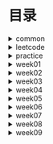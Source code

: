 # 目录 #

<details>
<summary>common</summary>

* [DoubleEndNode](./src/main/java/org/lql/common/DoubleEndNode.java)
* [ListNode](./src/main/java/org/lql/common/ListNode.java)

</details>


<details>
<summary>leetcode</summary>

* 【day001】[MergeOrderedArray-88. 合并两个有序数组](./src/main/java/org/lql/leetcode/MergeOrderedArray.java)
* 【day002】[ReverseList-206 反转链表](./src/main/java/org/lql/leetcode/ReverseList.java)
* 【day003】[HasCycle-141. 环形链表](./src/main/java/org/lql/leetcode/HasCycle.java)
* 【day004】[DetectCycle-142. 环形链表](./src/main/java/org/lql/leetcode/DetectCycle.java)
* 【day005】[Valid-20. 有效的括号](./src/main/java/org/lql/leetcode/Valid.java)
* 【day006】[ReverseGroup-25. K 个一组翻转链表](./src/main/java/org/lql/leetcode/ReverseGroup.java)
* 【day007】[MinStack-155. 最小栈](./src/main/java/org/lql/leetcode/MinStack.java)
* 【day008】[TwoSum-1. 两数之和](./src/main/java/org/lql/leetcode/TwoSum.java)
* 【day009】[GroupAnagrams-49. 字母异位词分组](./src/main/java/org/lql/leetcode/GroupAnagrams.java)
* 【day010】[LRUCache-146. LRU 缓存](./src/main/java/org/lql/leetcode/LRUCache.java)
* 【day011】[NumMatrix-304. 二维区域和检索 - 矩阵不可变](./src/main/java/org/lql/leetcode/NumMatrix.java)
* 【day012】[MaxSubArray-53. 最大子数组和](./src/main/java/org/lql/leetcode/MaxSubArray.java)
* 【day013】[ThreeSum-15. 三数之和](./src/main/java/org/lql/leetcode/ThreeSum.java)
* 【day014】[MaxArea-11. 盛最多水的容器](./src/main/java/org/lql/leetcode/MaxArea.java)
* 【day015】[Subsets-78. 子集](./src/main/java/org/lql/leetcode/Subsets.java)
* 【day016】[Combine-77. 组合](./src/main/java/org/lql/leetcode/Combine.java)
* 【day017】[IsValidBST-98. 验证二叉搜索树](./src/main/java/org/lql/leetcode/IsValidBST.java)
* 【day018】[MyPow-50. Pow(x, n)](./src/main/java/org/lql/leetcode/MyPow.java)
* 【day019】[GenerateParenthesis-22. 括号生成](./src/main/java/org/lql/leetcode/GenerateParenthesis.java)
* 【day020】[Codec-297. 二叉树的序列化与反序列化](./src/main/java/org/lql/leetcode/Codec.java)
* 【day021】[CanFinish-207. 课程表](./src/main/java/org/lql/leetcode/CanFinish.java)
* 【day022】[FindRedundantConnection-684. 冗余连接](./src/main/java/org/lql/leetcode/FindRedundantConnection.java)
* 【day023】[LetterCombinations-17. 电话号码的字母组合](./src/main/java/org/lql/leetcode/LetterCombinations.java)
* 【day024】[SolveNQueens-51. N 皇后](./src/main/java/org/lql/leetcode/SolveNQueens.java)
* 【day025】[NumIslands-200. 岛屿数量](./src/main/java/org/lql/leetcode/NumIslands.java)
* 【day026】[MinMutation-433. 最小基因变化](./src/main/java/org/lql/leetcode/MinMutation.java)
* 【day027】[DeleteNode-450. 删除二叉搜索树中的节点](./src/main/java/org/lql/leetcode/DeleteNode.java)
* 【day028】[MergeKLists-23. 合并K个升序链表](./src/main/java/org/lql/leetcode/MergeKLists.java)
* 【day029】[MaxSlidingWindow-239. 滑动窗口最大值](./src/main/java/org/lql/leetcode/MaxSlidingWindow.java)
* 【day030】[Search-704. 二分查找](./src/main/java/org/lql/leetcode/Search.java)
* 【day031】[SearchRange-34. 在排序数组中查找元素的第一个和最后一个位置](./src/main/java/org/lql/leetcode/SearchRange.java)
* 【day032】[MySqrt-69. Sqrt(x)](./src/main/java/org/lql/leetcode/MySqrt.java)
* 【day033】[FindPeakElement-162. 寻找峰值](./src/main/java/org/lql/leetcode/FindPeakElement.java)
* 【day034】[GuessNumber-374. 猜数字大小](./src/main/java/org/lql/leetcode/GuessNumber.java)
* 【day035】2.6[FindKthLargest-215. 数组中的第K个最大元素](./src/main/java/org/lql/leetcode/FindKthLargest.java)
* 【day036】2.7[Merge-56. 合并区间](./src/main/java/org/lql/leetcode/Merge.java)
* 【day037】2.8[ClimbStairs-70. 爬楼梯](./src/main/java/org/lql/leetcode/ClimbStairs.java)
* 【day038】2.9[CoinChange-322. 零钱兑换](./src/main/java/org/lql/leetcode/CoinChange.java)
* 【day039】2.10[MaxProfit-122. 买卖股票的最佳时机 II](./src/main/java/org/lql/leetcode/MaxProfit.java)
* 【day040】2.11[Jump-45. 跳跃游戏 II](./src/main/java/org/lql/leetcode/Jump.java)
* 【day041】2.12[CoinChange-322. 零钱兑换](./src/main/java/org/lql/leetcode/CoinChange.java)
* 【day042】2.13[MaxSubArray-53. 最大子数组和](./src/main/java/org/lql/leetcode/MaxSubArray.java)
* 【day043】2.14[LengthOfLIS-300. 最长递增子序列](./src/main/java/org/lql/leetcode/LengthOfLIS.java)
* 【day044】2.15[MaxProduct-152. 乘积最大子数组](./src/main/java/org/lql/leetcode/MaxProduct.java)
* 【day045】2.16[MaxProfit-121. 买卖股票的最佳时机](./src/main/java/org/lql/leetcode/MaxProfit1.java)
* 【day046】2.17[MaxProfit-122. 买卖股票的最佳时机 II](./src/main/java/org/lql/leetcode/MaxProfit.java)
* 【day047】2.18[Rob-198. 打家劫舍](./src/main/java/org/lql/leetcode/Rob.java)
* 【day048】2.19[MinDistance-72. 编辑距离](./src/main/java/org/lql/leetcode/MinDistance.java)
* 【day049】2.20[RobIII-337. 打家劫舍 III](./src/main/java/org/lql/leetcode/RobIII.java)
* 【day050】2.21[CoinChangeII-518. 零钱兑换 II](./src/main/java/org/lql/leetcode/CoinChangeII.java)
* 【day051】2.22[Trie-208. 实现 Trie (前缀树)](./src/main/java/org/lql/leetcode/Trie.java)
* 【day052】2.23[SuperMarket-超市](./src/main/java/org/lql/leetcode/SuperMarket.java)
* 【day052】2.23[Main-超市](./src/main/java/org/lql/leetcode/Main.java)
* 【day053】2.24[FindCircleNum-547. 省份数量](./src/main/java/org/lql/leetcode/FindCircleNum.java)
* 【day054】2.25[FindTheCity-1334. 阈值距离内邻居最少的城市](./src/main/java/org/lql/leetcode/FindTheCity.java)
* 【day055】2.26[Dijkstra-850. Dijkstra求最短路 II](./src/main/java/org/lql/leetcode/Dijkstra.java)
* 【day056】2.27[NeighborSearch-136. 邻值查找](./src/main/java/org/lql/leetcode/NeighborSearch.java)

* [LeetCode](./src/main/java/org/lql/leetcode/LeetCode.md)

</details>

<details>
<summary>practice</summary>

* [==========week-001==========]
* [Calculate-224. 基本计算器](./src/main/java/org/lql/practice/week01/Calculate.java)【已完成】
* [DetectCycle-142. 环形链表 II ](./src/main/java/org/lql/practice/week01/DetectCycle.java)【已完成】
* [EvalRPN-150. 逆波兰表达式求值](./src/main/java/org/lql/practice/week01/EvalRPN.java)【已完成】
* [HasCycle-141. 环形链表](./src/main/java/org/lql/practice/week01/HasCycle.java)【已完成】
* [IsValid-20. 有效的括号](./src/main/java/org/lql/practice/week01/IsValid.java)【已完成】
* [LargestRectangleArea-84. 柱状图中最大的矩形](./src/main/java/org/lql/practice/week01/LargestRectangleArea.java)【已完成】
* [MaxSlidingWindow-239. 滑动窗口最大值](./src/main/java/org/lql/practice/week01/MaxSlidingWindow.java)【已完成】
* [Merge-88. 合并两个有序数组](./src/main/java/org/lql/practice/week01/Merge.java)【已完成】
* [MinStack-155. 最小栈](./src/main/java/org/lql/practice/week01/MinStack.java)【已完成】
* [MoveZeroes-283. 移动零](./src/main/java/org/lql/practice/week01/MoveZeroes.java)【已完成】
* [NeighborSearch-邻值查找](./src/main/java/org/lql/practice/week01/NeighborSearch.java)【已完成】
* [RemoveDuplicates-26. 删除有序数组中的重复项](./src/main/java/org/lql/practice/week01/RemoveDuplicates.java)【已完成】
* [ReverseKGroup-25. K 个一组翻转链表](./src/main/java/org/lql/practice/week01/ReverseKGroup.java)【已完成】
* [ReverseList-206. 反转链表](./src/main/java/org/lql/practice/week01/ReverseList.java)【已完成】
* [Trap-42. 接雨水](./src/main/java/org/lql/practice/week01/Trap.java)【已完成】


* [==========week-002==========]
  
* [CorpFlightBookings-1109. 航班预订统计](./src/main/java/org/lql/practice/week02/CorpFlightBookings.java)【已完成】
* [FindSubstring-30. 串联所有单词的子串](./src/main/java/org/lql/practice/week02/FindSubstring.java)【已完成】
* [GroupAnagrams-49. 字母异位词分组](./src/main/java/org/lql/practice/week02/GroupAnagrams.java)【已完成】
* [LRUCache-146. LRU 缓存](./src/main/java/org/lql/practice/week02/LRUCache.java)【已完成】
* [MaxArea-11. 盛最多水的容器](./src/main/java/org/lql/practice/week02/MaxArea.java)【已完成】
* [MaxSubArray-53. 最大子数组和](./src/main/java/org/lql/practice/week02/MaxSubArray.java)【已完成】
* [NumberOfSubarrays-1248. 统计「优美子数组」](./src/main/java/org/lql/practice/week02/NumberOfSubarrays.java)【已完成】
* [NumMatrix-304. 二维区域和检索 - 矩阵不可变](./src/main/java/org/lql/practice/week02/NumMatrix.java)【已完成】
* [RobotSim-874. 模拟行走机器人](./src/main/java/org/lql/practice/week02/RobotSim.java)【已完成】
* [ThreeSum-15. 三数之和](./src/main/java/org/lql/practice/week02/ThreeSum.java)【已完成】
* [TwoSum-167. 两数之和 II - 输入有序数组](./src/main/java/org/lql/practice/week02/TwoSum.java)【已完成】


* [==========week-003==========]

* [BuildTree-105. 从前序与中序遍历序列构造二叉树](./src/main/java/org/lql/practice/week03/BuildTree.java)【待完成】
* [CanFinish-207. 课程表](./src/main/java/org/lql/practice/week03/CanFinish.java)【待完成】
* [Codec-297. 二叉树的序列化与反序列化](./src/main/java/org/lql/practice/week03/Codec.java)【待完成】
* [Combine-77. 组合](./src/main/java/org/lql/practice/week03/Combine.java)【待完成】
* [FindRedundantConnection-684. 冗余连接](./src/main/java/org/lql/practice/week03/FindRedundantConnection.java)【待完成】
* [GenerateParenthesis-22. 括号生成](./src/main/java/org/lql/practice/week03/GenerateParenthesis.java)【待完成】
* [InorderTraversal-94. 二叉树的中序遍历](./src/main/java/org/lql/practice/week03/InorderTraversal.java)【待完成】
* [InvertTree-226. 翻转二叉树](./src/main/java/org/lql/practice/week03/InvertTree.java)【待完成】
* [IsValidBST-98. 验证二叉搜索树](./src/main/java/org/lql/practice/week03/IsValidBST.java)【待完成】
* [LevelOrder-429. N 叉树的层序遍历](./src/main/java/org/lql/practice/week03/LevelOrder.java)【待完成】
* [LowestCommonAncestor-236. 二叉树的最近公共祖先](./src/main/java/org/lql/practice/week03/LowestCommonAncestor.java)【待完成】
* [MaxDepth-104. 二叉树的最大深度](./src/main/java/org/lql/practice/week03/MaxDepth.java)【待完成】
* [MinDepth-111. 二叉树的最小深度](./src/main/java/org/lql/practice/week03/MinDepth.java)【待完成】
* [MyPow-50. Pow(x, n)](./src/main/java/org/lql/practice/week03/MyPow.java)【待完成】
* [Permute-46. 全排列](./src/main/java/org/lql/practice/week03/Permute.java)【待完成】
* [Preorder-589. N 叉树的前序遍历](./src/main/java/org/lql/practice/week03/Preorder.java)【待完成】
* [Subsets-78. 子集](./src/main/java/org/lql/practice/week03/Subsets.java)【待完成】


* [==========week-004==========]

* [DeleteNode-450. 删除二叉搜索树中的节点](./src/main/java/org/lql/practice/week04/DeleteNode.java)【待完成】
* [InorderSuccessor-面试题 04.06. 后继者](./src/main/java/org/lql/practice/week04/InorderSuccessor.java)【待完成】
* [InsertIntoBST-701. 二叉搜索树中的插入操作](./src/main/java/org/lql/practice/week04/InsertIntoBST.java)【待完成】
* [LetterCombinations-17. 电话号码的字母组合](./src/main/java/org/lql/practice/week04/LetterCombinations.java)【待完成】
* [LongestIncreasingPath-329. 矩阵中的最长递增路径](./src/main/java/org/lql/practice/week04/LongestIncreasingPath.java)【待完成】
* [MaxSlidingWindow-239. 滑动窗口最大值](./src/main/java/org/lql/practice/week04/MaxSlidingWindow.java)【待完成】
* [MergeKLists-23. 合并K个升序链表](./src/main/java/org/lql/practice/week04/MergeKLists.java)【待完成】
* [MinMutation-433. 最小基因变化](./src/main/java/org/lql/practice/week04/MinMutation.java)【待完成】
* [NumIslands-200. 岛屿数量](./src/main/java/org/lql/practice/week04/NumIslands.java)【待完成】
* [SolveNQueens-51. N 皇后](./src/main/java/org/lql/practice/week04/SolveNQueens.java)【待完成】


* [==========week-005==========]

* [FindKthLargest-215. 数组中的第K个最大元素](./src/main/java/org/lql/practice/week05/FindKthLargest.java)【待完成】
* [FindMin-153. 寻找旋转排序数组中的最小值](./src/main/java/org/lql/practice/week05/FindMin.java)【待完成】
* [FindPeakElement-162. 寻找峰值](./src/main/java/org/lql/practice/week05/FindPeakElement.java)【待完成】
* [GuessNumber-374. 猜数字大小](./src/main/java/org/lql/practice/week05/GuessNumber.java)【待完成】
* [Merge-56. 合并区间](./src/main/java/org/lql/practice/week05/Merge.java)【待完成】
* [MinDays-1482. 制作 m 束花所需的最少天数](./src/main/java/org/lql/practice/week05/MinDays.java)【待完成】
* [MySqrt-69. x 的平方根](./src/main/java/org/lql/practice/week05/MySqrt.java)【待完成】
* [RelativeSortArray-1122. 数组的相对排序](./src/main/java/org/lql/practice/week05/RelativeSortArray.java)【待完成】
* [ReversePairs-493. 翻转对](./src/main/java/org/lql/practice/week05/ReversePairs.java)【待完成】
* [Search-704. 二分查找](./src/main/java/org/lql/practice/week05/Search.java)【待完成】
* [SearchRange-34. 在排序数组中查找元素的第一个和最后一个位置](./src/main/java/org/lql/practice/week05/SearchRange.java)【待完成】
* [SortArray-912. 排序数组](./src/main/java/org/lql/practice/week05/SortArray.java)【待完成】
* [SplitArray-410. 分割数组的最大值](./src/main/java/org/lql/practice/week05/SplitArray.java)【待完成】
* [WarehouseLocation-货仓选址](./src/main/java/org/lql/practice/week05/WarehouseLocation.java)【待完成】


* [==========week-006==========]

* [CoinChange-322. 零钱兑换](./src/main/java/org/lql/practice/week06/CoinChange.java)【待完成】
* [FindContentChildren-455. 分发饼干](./src/main/java/org/lql/practice/week06/FindContentChildren.java)【已完成】
* [Jump-45. 跳跃游戏 II](./src/main/java/org/lql/practice/week06/Jump.java)【已完成】
* [LemonadeChange-860. 柠檬水找零](./src/main/java/org/lql/practice/week06/LemonadeChange.java)【已完成】
* [LengthOfLIS-300. 最长递增子序列](./src/main/java/org/lql/practice/week06/LengthOfLIS.java)【待完成】
* [LongestCommonSubsequence-1143. 最长公共子序列](./src/main/java/org/lql/practice/week06/LongestCommonSubsequence.java)【待完成】
* [MaxProduct-152. 乘积最大子数组](./src/main/java/org/lql/practice/week06/MaxProduct.java)【待完成】
* [MaxProfit-122. 买卖股票的最佳时机 II](./src/main/java/org/lql/practice/week06/MaxProfit.java)【已完成】
* [MaxSubArray-53. 最大子数组和](./src/main/java/org/lql/practice/week06/MaxSubArray.java)【待完成】
* [MinimumEffort-1665. 完成所有任务的最少初始能量](./src/main/java/org/lql/practice/week06/MinimumEffort.java)【待完成】
* [UniquePathsWithObstacles-63. 不同路径 II](./src/main/java/org/lql/practice/week06/UniquePathsWithObstacles.java)【待完成】


* [==========week-007==========]

* [CanPartition-416. 分割等和子集](./src/main/java/org/lql/practice/week07/CanPartition.java)【待完成】
* [CoinChangeII-518. 零钱兑换 II](./src/main/java/org/lql/practice/week07/CoinChangeII.java)【待完成】
* [FindMaxValueOfEquation-1499. 满足不等式的最大值](./src/main/java/org/lql/practice/week07/FindMaxValueOfEquation.java)【待完成】
* [MaxCoins-312. 戳气球](./src/main/java/org/lql/practice/week07/MaxCoins.java)【待完成】
* [MaxProfitI-121. 买卖股票的最佳时机](./src/main/java/org/lql/practice/week07/MaxProfitI.java)【待完成】
* [MaxProfitII-122. 买卖股票的最佳时机 II](./src/main/java/org/lql/practice/week07/MaxProfitII.java)【待完成】
* [MaxProfitIII-123. 买卖股票的最佳时机 III](./src/main/java/org/lql/practice/week07/MaxProfitIII.java)【待完成】
* [MaxProfitIV-188. 买卖股票的最佳时机 IV](./src/main/java/org/lql/practice/week07/MaxProfitIV.java)【待完成】
* [MaxProfitV-714. 买卖股票的最佳时机含手续费](./src/main/java/org/lql/practice/week07/MaxProfitV.java)【待完成】
* [MaxProfitVI-09. 最佳买卖股票时机含冷冻期](./src/main/java/org/lql/practice/week07/MaxProfitVI.java)【待完成】
* [MaxSubarraySumCircular-918. 环形子数组的最大和 ](./src/main/java/org/lql/practice/week07/MaxSubarraySumCircular.java)【待完成】
* [MergeStones-1000. 合并石头的最低成本](./src/main/java/org/lql/practice/week07/MergeStones.java)【待完成】
* [MinDistance-72. 编辑距离 ](./src/main/java/org/lql/practice/week07/MinDistance.java)【待完成】
* [RobI-198. 打家劫舍](./src/main/java/org/lql/practice/week07/RobI.java)【待完成】
* [RobII-213. 打家劫舍 II](./src/main/java/org/lql/practice/week07/RobII.java)【待完成】
* [RobIII-337. 打家劫舍 III](./src/main/java/org/lql/practice/week07/RobIII.java)【待完成】


* [==========week-008==========]

* [Dijkstra-850. Dijkstra求最短路 II](./src/main/java/org/lql/practice/week08/Dijkstra.java)【待完成】
* [FindCircleNum-547. 省份数量](./src/main/java/org/lql/practice/week08/FindCircleNum.java)【待完成】
* [FindTheCity-FindTheCity](./src/main/java/org/lql/practice/week08/FindTheCity.java)【待完成】
* [FindWords-212. 单词搜索 II](./src/main/java/org/lql/practice/week08/FindWords.java)【待完成】
* [MinCostConnectPoints-1584. 连接所有点的最小费用](./src/main/java/org/lql/practice/week08/MinCostConnectPoints.java)【待完成】
* [NetworkDelayTime-743. 网络延迟时间](./src/main/java/org/lql/practice/week08/NetworkDelayTime.java)【待完成】
* [Solve-130. 被围绕的区域](./src/main/java/org/lql/practice/week08/Solve.java)【待完成】
* [SuperMarket-145. 超市](./src/main/java/org/lql/practice/week08/SuperMarket.java)【待完成】
* [Trie-208. 实现 Trie (前缀树)](./src/main/java/org/lql/practice/week08/Trie.java)【待完成】

* [==========week-009==========]


* [==========week-010==========]

</details>
<details>
<summary>week01</summary>

* [MaximalRectangle-85. 最大矩形](./src/main/java/org/lql/week01/MaximalRectangle.java)【已完成】
* [MergeOrderedList-21 合并两个有序链表](./src/main/java/org/lql/week01/MergeOrderedList.java)【已完成】
* [MyCircularDeque-641. 设计循环双端队列](./src/main/java/org/lql/week01/MyCircularDeque.java)【已完成】
* [PlusOne-1. 加一](./src/main/java/org/lql/week01/PlusOne.java)【已完成】

</details>
<details>
<summary>week02</summary>

* [FindShortestSubArray-697. 数组的度](./src/main/java/org/lql/week02/FindShortestSubArray.java)【已完成】
* [NumSubmatrixSumTarget-1074. 元素和为目标值的子矩阵数量](./src/main/java/org/lql/week02/NumSubmatrixSumTarget.java)【已完成】
* [SubarraySum-560. 和为 K 的子数组](./src/main/java/org/lql/week02/SubarraySum.java)【已完成】
* [SubdomainVisits-811. 子域名访问计数](./src/main/java/org/lql/week02/SubdomainVisits.java)【已完成】

</details>
<details>
<summary>week03</summary>

* [BuildTree-106. 从中序与后序遍历序列构造二叉树](./src/main/java/org/lql/week03/BuildTree.java)【已完成】
* [FindOrder-210. 课程表 II](./src/main/java/org/lql/week03/FindOrder.java)【未完成】
* [FindRedundantDirectedConnection-685. 冗余连接 II](./src/main/java/org/lql/week03/FindRedundantDirectedConnection.java)【未完成】
* [MergeKLists-23. 合并K个升序链表](./src/main/java/org/lql/week03/MergeKLists.java)【已完成】
* [PermuteUnique-47. 全排列 II](./src/main/java/org/lql/week03/PermuteUnique.java)【未完成】

</details>
<details>
<summary>week04</summary>

* [ConvertBST-538. 把二叉搜索树转换为累加树](./src/main/java/org/lql/week04/ConvertBST.java)【已完成】
* [Solve-130. 被围绕的区域](./src/main/java/org/lql/week04/Solve.java)【已完成】
* [Twitter-355. 设计推特](./src/main/java/org/lql/week04/Twitter.java)【未完成】

</details>
<details>
<summary>week05</summary>

* [CountRangeSum-327. 区间和的个数](./src/main/java/org/lql/week05/CountRangeSum.java)【未完成】
* [FindMin-154. 寻找旋转排序数组中的最小值 II](./src/main/java/org/lql/week05/FindMin.java)【已完成】
* [MinEatingSpeed-875. 爱吃香蕉的珂珂](./src/main/java/org/lql/week05/MinEatingSpeed.java)【已完成】
* [ShipWithinDays-1011. 在 D 天内送达包裹的能力](./src/main/java/org/lql/week05/ShipWithinDays.java)【已完成】
* [TopVotedCandidate-911. 在线选举](./src/main/java/org/lql/week05/TopVotedCandidate.java)【未完成】

</details>
<details>
<summary>week06</summary>

* [ClimbStairs-70. 爬楼梯](./src/main/java/org/lql/week06/ClimbStairs.java)【已完成】
* [FindNumberOfLIS-673. 最长递增子序列的个数](./src/main/java/org/lql/week06/FindNumberOfLIS.java)【已完成】
* [MinimumTotal-120. 三角形最小路径和](./src/main/java/org/lql/week06/MinimumTotal.java)【已完成】

</details>

<details>
<summary>week07</summary>

* [CanJump-55. 跳跃游戏](./src/main/java/org/lql/week07/CanJump.java)【已完成】
* [Jump-45. 跳跃游戏 II](./src/main/java/org/lql/week07/Jump.java)【已完成】
* [LongestPalindromeSubseq-516. 最长回文子序列](./src/main/java/org/lql/week07/LongestPalindromeSubseq.java)【已完成】
* [MaxPathSum-124. 二叉树中的最大路径和](./src/main/java/org/lql/week07/MaxPathSum.java)【待完成】
* [NumSquares-279. 完全平方数](./src/main/java/org/lql/week07/NumSquares.java)【已完成】

</details>

<details>
<summary>week08</summary>

* [FindRedundantConnection-684. 冗余连接](./src/main/java/org/lql/week08/FindRedundantConnection.java)【待完成】
* [NumIslands-200. 岛屿数量](./src/main/java/org/lql/week08/NumIslands.java)【待完成】

</details>

<details>
<summary>week09</summary>

* [FindAnagrams-438. 找到字符串中所有字母异位词](./src/main/java/org/lql/week09/FindAnagrams.java)【待完成】
* [FirstUniqChar-387. 字符串中的第一个唯一字符](./src/main/java/org/lql/week09/FirstUniqChar.java)【待完成】
* [GroupAnagrams-49. 字母异位词分组](./src/main/java/org/lql/week09/GroupAnagrams.java)【待完成】
* [IsAnagram-242. 有效的字母异位词](./src/main/java/org/lql/week09/IsAnagram.java)【待完成】
* [IsIsomorphic-205. 同构字符串](./src/main/java/org/lql/week09/IsIsomorphic.java)【待完成】
* [IsMatch-44. 通配符匹配](./src/main/java/org/lql/week09/IsMatch.java)【待完成】
* [LengthOfLastWord-58. 最后一个单词的长度](./src/main/java/org/lql/week09/LengthOfLastWord.java)【待完成】
* [LongestCommonPrefix-14. 最长公共前缀](./src/main/java/org/lql/week09/LongestCommonPrefix.java)【待完成】
* [NumJewelsInStones-771. 宝石与石头](./src/main/java/org/lql/week09/NumJewelsInStones.java)【待完成】
* [ReverseOnlyLetters-917. 仅仅反转字母](./src/main/java/org/lql/week09/ReverseOnlyLetters.java)【待完成】
* [ReverseString-344. 反转字符串](./src/main/java/org/lql/week09/ReverseString.java)【待完成】
* [ReverseWords-151. 翻转字符串里的单词](./src/main/java/org/lql/week09/ReverseWords.java)【待完成】
* [ShortestPathBinaryMatrix-1091. 二进制矩阵中的最短路径](./src/main/java/org/lql/week09/ShortestPathBinaryMatrix.java)【待完成】
* [ToLowerCase-709. 转换成小写字母](./src/main/java/org/lql/week09/ToLowerCase.java)【待完成】

</details>